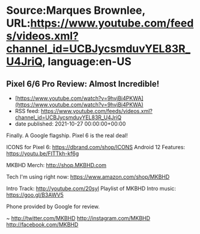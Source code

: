 # Source:Marques Brownlee, URL:https://www.youtube.com/feeds/videos.xml?channel_id=UCBJycsmduvYEL83R_U4JriQ, language:en-US

## Pixel 6/6 Pro Review: Almost Incredible!
 - [https://www.youtube.com/watch?v=9hvjBi4PKWA](https://www.youtube.com/watch?v=9hvjBi4PKWA)
 - RSS feed: https://www.youtube.com/feeds/videos.xml?channel_id=UCBJycsmduvYEL83R_U4JriQ
 - date published: 2021-10-27 00:00:00+00:00

Finally. A Google flagship. Pixel 6 is the real deal!

ICONS for Pixel 6: https://dbrand.com/shop/ICONS
Android 12 Features: https://youtu.be/FITTkh-kf6g

MKBHD Merch: http://shop.MKBHD.com

Tech I'm using right now: https://www.amazon.com/shop/MKBHD

Intro Track: http://youtube.com/20syl
Playlist of MKBHD Intro music: https://goo.gl/B3AWV5

Phone provided by Google for review.

~
http://twitter.com/MKBHD
http://instagram.com/MKBHD
http://facebook.com/MKBHD

